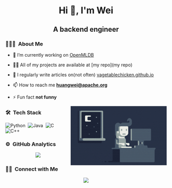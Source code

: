 <h1 align="center">Hi 👋, I'm Wei</h1>
<h2 align="center">A backend engineer</h3>

### 👨🏻‍💻 &nbsp;About Me

- 🔭 I’m currently working on [OpenMLDB](https://github.com/4paradigm/OpenMLDB)

- 👨‍💻 All of my projects are available at [my repo](my repo)

- 📝 I regularly write articles on(not often) [vagetablechicken.github.io](https://vagetablechicken.github.io/)

- 📫 How to reach me **huangwei@apache.org**

- ⚡ Fun fact **not funny**


<img alt="Night Coding" src="https://raw.githubusercontent.com/AVS1508/AVS1508/master/assets/Night-Coding.gif" align="right"/>

### 🛠 &nbsp;Tech Stack

![Python](https://img.shields.io/badge/-Python-05122A?style=flat&logo=python)&nbsp;
![Java](https://img.shields.io/badge/-Java-05122A?style=flat&logo=Java&logoColor=FFA518)&nbsp;
![C](https://img.shields.io/badge/-C-05122A?style=flat&logo=C&logoColor=A8B9CC)&nbsp;
![C++](https://img.shields.io/badge/-C++-05122A?style=flat&logo=C%2B%2B&logoColor=00599C)&nbsp;


### ⚙️ &nbsp;GitHub Analytics

<p align="center">
<a href="https://github.com/vagetablechicken">
  <img height="180em" src="https://github-readme-stats-eight-theta.vercel.app/api?username=vagetablechicken&show_icons=true&theme=algolia&include_all_commits=true&count_private=true"/>
</a>
</p>

### 🤝🏻 &nbsp;Connect with Me

<p align="center">
<a href="mailto:huangwei@apache.org"><img src="https://img.shields.io/badge/-huangwei@apache.org-D14836?style=flat&logo=Gmail&logoColor=white"/></a>
</p>
